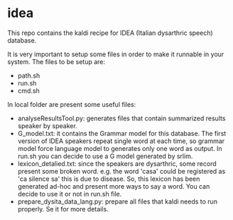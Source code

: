 # idea
This repo contains the kaldi recipe for IDEA (Italian dysarthric speech) database.

It is very important to setup some files in order to make it runnable in your system.
The files to be setup are:
  - path.sh
  - run.sh
  - cmd.sh

In local folder are present some useful files:
 - analyseResultsTool.py: generates files that contain summarized results speaker by speaker.
 - G_model.txt: it contains the Grammar model for this database. The first version of IDEA
 speakers repeat single word at each time, so grammar model force language model to generates
 only one word as output. In run.sh you can decide to use a G model generated by srlim.
 - lexicon_detalied.txt: since the speakers are dysarthric, some record present some broken 
 word. e.g. the word 'casa' could be registered as 'ca silence sa' this is due to disease.
 So, this lexicon has been generated ad-hoc and present more ways to say a word. You can
 decide to use it or not in run.sh file.
 - prepare_dysita_data_lang.py: prepare all files that kaldi needs to run properly. Se it
 for more details.
